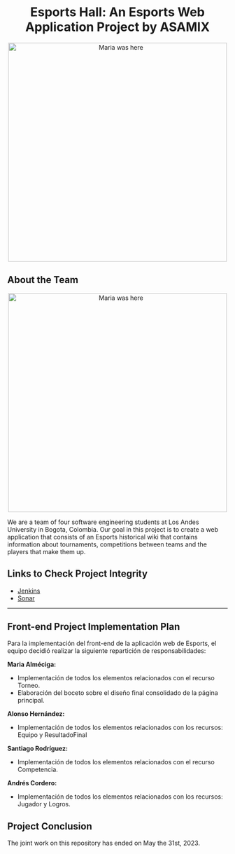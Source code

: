 <h1 align="center">Esports Hall: An Esports Web Application Project by ASAMIX</h1>

<p align="center">
  <img src="https://i.ibb.co/ZBcFvHQ/Esports-Hall-bg.png" width="500" title="Maria was here">
</p>

## About the Team

<p align="center">
  <img src="https://github.com/Uniandes-isis2603/ISIS2603_202310_S4_E1_ESports_Back/blob/master/Imagenes/ASAMIX%20watermark.png?raw=true" width="500" title="Maria was here">
</p>

We are a team of four software engineering students at Los Andes University in Bogota, Colombia. Our goal in this project is to create a web application that consists of an Esports historical wiki that contains information about tournaments, competitions between teams and the players that make them up.

## Links to Check Project Integrity
  - [Jenkins](http://157.253.238.75:8080/jenkins-isis2603/)
  - [Sonar](http://157.253.238.75:8080/sonar-isis2603/)

<hr>

## Front-end Project Implementation Plan
Para la implementación del front-end de la aplicación web de Esports, el equipo decidió realizar la siguiente repartición de responsabilidades:

**Maria Alméciga:**
  - Implementación de todos los elementos relacionados con el recurso Torneo.
  - Elaboración del boceto sobre el diseño final consolidado de la página principal.

**Alonso Hernández:**
  - Implementación de todos los elementos relacionados con los recursos: Equipo y ResultadoFinal

**Santiago Rodríguez:**
  - Implementación de todos los elementos relacionados con el recurso Competencia.

**Andrés Cordero:**
  - Implementación de todos los elementos relacionados con los recursos: Jugador y Logros.


## Project Conclusion

The joint work on this repository has ended on May the 31st, 2023.
